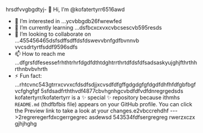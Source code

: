 hrsdfvvgbgdtyj- 👋 Hi, I’m @kofatertyrr6516awd
- 👀 I’m interested in ...ycvbbgdb26fwrewfed
- 🌱 I’m currently learning ...dsfbcxcxvxcvbcsescvb595resds
- 💞️ I’m looking to collaborate on ...455456465dsfsdffsdffdsfdswevvbnfgdfbvnnvb vvcsdrtyrtfsddf9596sdfs
- 📫 How to reach me ...dfgrsfdfesessefrhthtrhrfdgdfdthtdghtrrthrtdfdsfdfsadsaskyujghjfthrthhrthnbvbvhrth
- ⚡ Fun fact: ...rhtcvnc543gtrrxcvvxcfdsdfsdjjxcvsdfdfgffgdgdgfgfdgdfdhfhfdfgbfbgfvcfghgfgf
5sfdsadfrththvdf4877cbvhgnhgcvbdfdfvdfdnregrgedsds
kofatertyrr/kofatertyrr is a ✨ special ✨ repository because ithmhs `README.md` (thdfbfbis file) appears on your GitHub profile.
You can click the Preview link to take a look at your changes.e2vbccrehdhf
--->2regreregerfdxcgerrgegrec
asdewsd
543534fdfsergregreg
rwerzxczx
gjhjhghg
